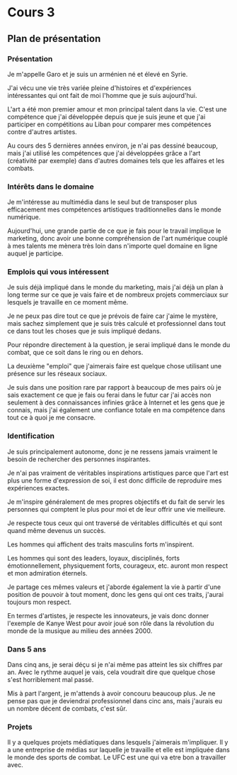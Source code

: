 # Cours 3
## Plan de présentation

### Présentation
Je m'appelle Garo et je suis un arménien né et élevé en Syrie.

J'ai vécu une vie très variée pleine d'histoires et d'expériences intéressantes qui ont fait de moi l'homme que je suis aujourd'hui.

L'art a été mon premier amour et mon principal talent dans la vie. C'est une compétence que j'ai développée depuis que je suis jeune et que j'ai participer en compétitions au Liban pour comparer mes compétences contre d'autres artistes.

Au cours des 5 dernières années environ, je n'ai pas dessiné beaucoup, mais j'ai utilisé les compétences que j'ai développées grâce a l'art (créativité par exemple) dans d'autres domaines tels que les affaires et les combats.

### Intérêts dans le domaine
Je m'intéresse au multimédia dans le seul but de transposer plus efficacement mes compétences artistiques traditionnelles dans le monde numérique.

Aujourd'hui, une grande partie de ce que je fais pour le travail implique le marketing, donc avoir une bonne compréhension de l'art numérique couplé à mes talents me mènera très loin dans n'importe quel domaine en ligne auquel je participe.

### Emplois qui vous intéressent
Je suis déjà impliqué dans le monde du marketing, mais j'ai déjà un plan à long terme sur ce que je vais faire et de nombreux projets commerciaux sur lesquels je travaille en ce moment même.

Je ne peux pas dire tout ce que je prévois de faire car j'aime le mystère, mais sachez simplement que je suis très calculé et professionnel dans tout ce dans tout les choses que je suis impliqué dedans.

Pour répondre directement à la question, je serai impliqué dans le monde du combat, que ce soit dans le ring ou en dehors.

La deuxième "emploi" que j'aimerais faire est quelque chose utilisant une présence sur les réseaux sociaux.

Je suis dans une position rare par rapport à beaucoup de mes pairs où je sais exactement ce que je fais ou ferai dans le futur car j'ai accès non seulement à des connaissances infinies grâce à Internet et les gens que je connais, mais j'ai également une confiance totale en ma compétence dans tout ce à quoi je me consacre.

### Identification
Je suis principalement autonome, donc je ne ressens jamais vraiment le besoin de rechercher des personnes inspirantes.

Je n'ai pas vraiment de véritables inspirations artistiques parce que l'art est plus une forme d'expression de soi, il est donc difficile de reproduire mes expériences exactes.

Je m'inspire généralement de mes propres objectifs et du fait de servir les personnes qui comptent le plus pour moi et de leur offrir une vie meilleure.

Je respecte tous ceux qui ont traversé de véritables difficultés et qui sont quand même devenus un succès.

Les hommes qui affichent des traits masculins forts m'inspirent.

Les hommes qui sont des leaders, loyaux, disciplinés, forts émotionnellement, physiquement forts, courageux, etc. auront mon respect et mon admiration éternels.

Je partage ces mêmes valeurs et j'aborde également la vie à partir d'une position de pouvoir à tout moment, donc les gens qui ont ces traits, j'aurai toujours mon respect.

En termes d'artistes, je respecte les innovateurs, je vais donc donner l'exemple de Kanye West pour avoir joué son rôle dans la révolution du monde de la musique au milieu des années 2000.

### Dans 5 ans
Dans cinq ans, je serai déçu si je n'ai même pas atteint les six chiffres par an. Avec le rythme auquel je vais, cela voudrait dire que quelque chose s'est horriblement mal passé.

Mis à part l'argent, je m'attends à avoir concouru beaucoup plus. Je ne pense pas que je deviendrai professionnel dans cinc ans, mais j'aurais eu un nombre décent de combats, c'est sûr.

### Projets
Il y a quelques projets médiatiques dans lesquels j'aimerais m'impliquer. Il y a une entreprise de médias sur laquelle je travaille et elle est impliquée dans le monde des sports de combat. Le UFC est une qui va etre bon a travailler avec.
